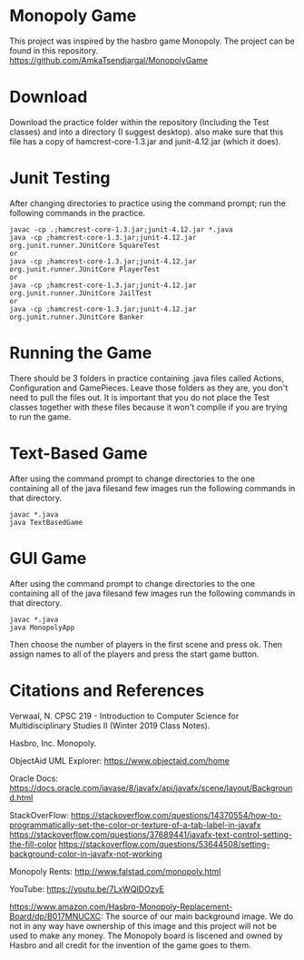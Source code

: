 # Monopoly Game
This project was inspired by the hasbro game Monopoly.
The project can be found in this repository.
https://github.com/AmkaTsendjargal/MonopolyGame

# Download
Download the practice folder within the repository (Including the Test classes) and into a directory (I suggest desktop). also make sure that this file has a copy of hamcrest-core-1.3.jar and junit-4.12.jar (which it does).

# Junit Testing
After changing directories to practice using the command prompt; run the following commands in the practice.
```
javac -cp .;hamcrest-core-1.3.jar;junit-4.12.jar *.java
java -cp ;hamcrest-core-1.3.jar;junit-4.12.jar org.junit.runner.JUnitCore SquareTest
or
java -cp ;hamcrest-core-1.3.jar;junit-4.12.jar org.junit.runner.JUnitCore PlayerTest
or
java -cp ;hamcrest-core-1.3.jar;junit-4.12.jar org.junit.runner.JUnitCore JailTest
or 
java -cp ;hamcrest-core-1.3.jar;junit-4.12.jar org.junit.runner.JUnitCore Banker

```
# Running the Game
There should be 3 folders in practice containing .java files called Actions, Configuration and GamePieces. Leave those folders as they are, you don't need to pull the files out. It is important that you do not place the Test classes together with these files because it won't compile if you are trying to run the game.

# Text-Based Game
After using the command prompt to change directories to the one containing all of the java filesand few images run the following commands in that directory.
```
javac *.java
java TextBasedGame
```
# GUI Game
After using the command prompt to change directories to the one containing all of the java filesand few images run the following commands in that directory.
```
javac *.java
java MonopolyApp
```
Then choose the number of players in the first scene and press ok. Then assign names to all of the players and press the start game button.

# Citations and References

Verwaal, N. CPSC 219 - Introduction to Computer Science for Multidisciplinary Studies II (Winter 2019 Class Notes).

Hasbro, Inc. Monopoly.

ObjectAid UML Explorer: https://www.objectaid.com/home

Oracle Docs: https://docs.oracle.com/javase/8/javafx/api/javafx/scene/layout/Background.html

StackOverFlow: https://stackoverflow.com/questions/14370554/how-to-programmatically-set-the-color-or-texture-of-a-tab-label-in-javafx
               https://stackoverflow.com/questions/37689441/javafx-text-control-setting-the-fill-color
               https://stackoverflow.com/questions/53644508/setting-background-color-in-javafx-not-working
             
Monopoly Rents: http://www.falstad.com/monopoly.html

YouTube: https://youtu.be/7LxWQIDOzyE

https://www.amazon.com/Hasbro-Monopoly-Replacement-Board/dp/B017MNUCXC:
The source of our main background image. We do not in any way have ownership of this image and this project will not be used to make any money. The Monopoly board is liscened and owned by Hasbro and all credit for the invention of the game goes to them.


